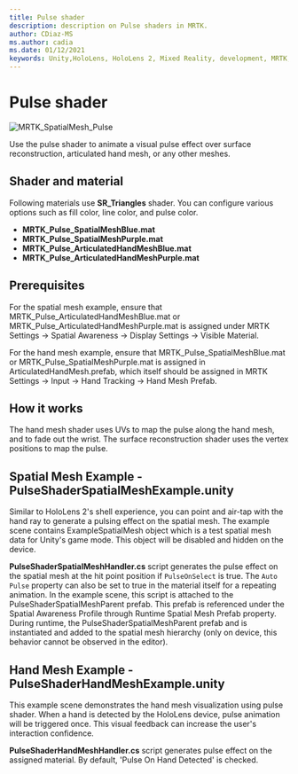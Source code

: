 ```yaml
---
title: Pulse shader
description: description on Pulse shaders in MRTK.
author: CDiaz-MS
ms.author: cadia
ms.date: 01/12/2021
keywords: Unity,HoloLens, HoloLens 2, Mixed Reality, development, MRTK,
---
```


# Pulse shader

![MRTK_SpatialMesh_Pulse](https://user-images.githubusercontent.com/13754172/68261851-3489e200-fff6-11e9-9f6c-5574a7dd8db7.gif)

Use the pulse shader to animate a visual pulse effect over surface reconstruction, articulated hand mesh, or any other meshes.

## Shader and material

Following materials use **SR_Triangles** shader. You can configure various options such as fill color, line color, and pulse color.

- **MRTK_Pulse_SpatialMeshBlue.mat** 
- **MRTK_Pulse_SpatialMeshPurple.mat** 
- **MRTK_Pulse_ArticulatedHandMeshBlue.mat** 
- **MRTK_Pulse_ArticulatedHandMeshPurple.mat** 

## Prerequisites

For the spatial mesh example, ensure that MRTK_Pulse_ArticulatedHandMeshBlue.mat or MRTK_Pulse_ArticulatedHandMeshPurple.mat is assigned under MRTK Settings -> Spatial Awareness -> Display Settings -> Visible Material.

For the hand mesh example, ensure that MRTK_Pulse_SpatialMeshBlue.mat or MRTK_Pulse_SpatialMeshPurple.mat is assigned in ArticulatedHandMesh.prefab, which itself should be assigned in MRTK Settings -> Input -> Hand Tracking -> Hand Mesh Prefab.

## How it works

The hand mesh shader uses UVs to map the pulse along the hand mesh, and to fade out the wrist. The surface reconstruction shader uses the vertex positions to map the pulse.

## Spatial Mesh Example - PulseShaderSpatialMeshExample.unity

Similar to HoloLens 2's shell experience, you can point and air-tap with the hand ray to generate a pulsing effect on the spatial mesh. The example scene contains ExampleSpatialMesh object which is a test spatial mesh data for Unity's game mode. This object will be disabled and hidden on the device.

**PulseShaderSpatialMeshHandler.cs** script generates the pulse effect on the spatial mesh at the hit point position if `PulseOnSelect` is true. The  `Auto Pulse` property can also be set to true in the material itself for a repeating animation.  In the example scene, this script is attached to the PulseShaderSpatialMeshParent prefab.  This prefab is referenced under the Spatial Awareness Profile through Runtime Spatial Mesh Prefab property. During runtime, the PulseShaderSpatialMeshParent prefab and is instantiated and added to the spatial mesh hierarchy (only on device, this behavior cannot be observed in the editor).

## Hand Mesh Example - PulseShaderHandMeshExample.unity

This example scene demonstrates the hand mesh visualization using pulse shader. When a hand is detected by the HoloLens device, pulse animation will be triggered once. This visual feedback can increase the user's interaction confidence. 

**PulseShaderHandMeshHandler.cs** script generates pulse effect on the assigned material. By default, 'Pulse On Hand Detected' is checked.
